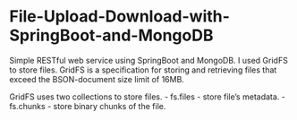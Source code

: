 # File-Upload-Download-with-SpringBoot-and-MongoDB

 Simple RESTful web service using SpringBoot and MongoDB. I used  GridFS to store files.
 GridFS is a specification for storing and retrieving files that exceed the BSON-document size limit of 16MB. 
 
 GridFS uses two collections to store files.
    - fs.files - store file’s metadata.
    - fs.chunks - store binary chunks of the file.

